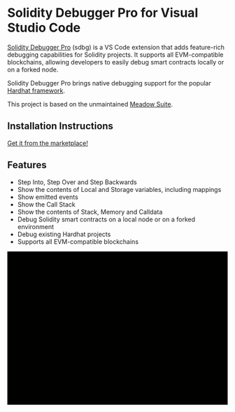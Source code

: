 # Solidity Debugger Pro for Visual Studio Code
[Solidity Debugger Pro](https://soliditydebugger.org/) (sdbg) is a VS Code extension that adds feature-rich debugging capabilities for Solidity projects. It supports all EVM-compatible blockchains, allowing developers to easily debug smart contracts locally or on a forked node. 

Solidity Debugger Pro brings native debugging support for the popular [Hardhat framework](https://hardhat.org/).

This project is based on the unmaintained [Meadow Suite](https://github.com/MeadowSuite/Meadow).

## Installation Instructions

[Get it from the marketplace!](https://marketplace.visualstudio.com/items?itemName=robertaachenw.solidity-debugger)

## Features

- Step Into, Step Over and Step Backwards
- Show the contents of Local and Storage variables, including mappings
- Show emitted events
- Show the Call Stack
- Show the contents of Stack, Memory and Calldata
- Debug Solidity smart contracts on a local node or on a forked environment
- Debug existing Hardhat projects
- Supports all EVM-compatible blockchains

![demo.gif](VSCodeExt/images/demo.gif)
